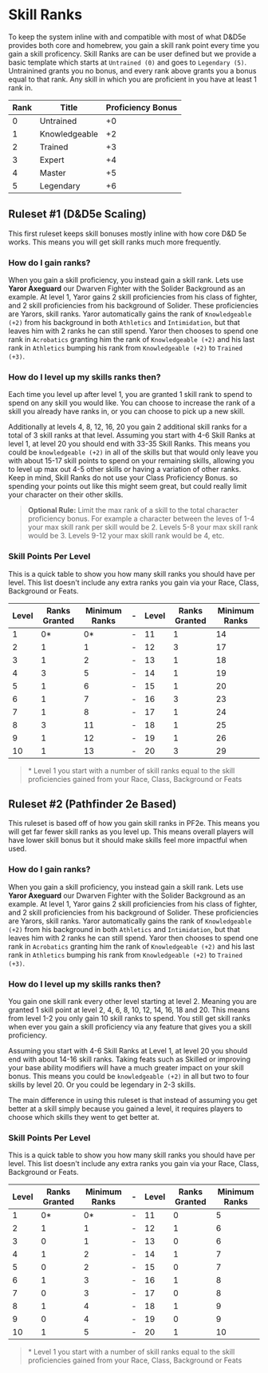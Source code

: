 # Skill Ranks
To keep the system inline with and compatible with most of what D&D5e provides both core and homebrew, you gain a skill rank point every time you gain a skill proficency. Skill Ranks are can be user defined but we provide a basic template which starts at `Untrained (0)` and goes to `Legendary (5)`. Untrainined grants you no bonus, and every rank above grants you a bonus  equal to that rank. Any skill in which you are proficient in you have at least 1 rank in.

| Rank | Title         | Proficiency Bonus |
|------|---------------|-------------------|
| 0    | Untrained     | +0                |
| 1    | Knowledgeable | +2                |
| 2    | Trained       | +3                |
| 3    | Expert        | +4                | 
| 4    | Master        | +5                |
| 5    | Legendary     | +6                |

## Ruleset #1 (D&D5e Scaling)
This first ruleset keeps skill bonuses mostly inline with how core D&D 5e works. This means you will get skill ranks much more frequently.

### How do I gain ranks?
When you gain a skill proficiency, you instead gain a skill rank. Lets use **Yaror Axeguard** our Dwarven Fighter with the Solider Background as an example. At level 1, Yaror gains 2 skill proficiencies from his class of fighter, and 2 skill proficiencies from his background of Solider. These proficiencies are Yarors, skill ranks. Yaror automatically gains the rank of `Knowledgeable (+2)` from his background in both `Athletics` and `Intimidation`, but that leaves him with 2 ranks he can still spend. Yaror then chooses to spend one rank in `Acrobatics` granting him the rank of `Knowledgeable (+2)` and his last rank in `Athletics` bumping his rank from `Knowledgeable (+2)` to `Trained (+3)`.

### How do I level up my skills ranks then?
Each time you level up after level 1, you are granted 1 skill rank to spend to spend on any skill you would like. You can choose to increase the rank of a skill you already have ranks in, or you can choose to pick up a new skill. 

Additionally at levels 4, 8, 12, 16, 20 you gain 2 additional skill ranks for a total of 3 skill ranks at that level. Assuming you start with 4-6 Skill Ranks at level 1, at level 20 you should end with 33-35 Skill Ranks. This means you could be `knowledgeable (+2)` in all of the skills but that would only leave you with about 15-17 skill points to spend on your remaining skills, allowing you to level up max out 4-5 other skills or having a variation of other ranks. Keep in mind, Skill Ranks do not use your Class Proficiency Bonus. so spending your points out like this might seem great, but could really limit your character on their other skills.

> **Optional Rule:** Limit the max rank of a skill to the total character proficiency bonus. For example a character between the leves of 1-4 your max skill rank per skill would be 2. Levels 5-8 your max skill rank would be 3. Levels 9-12 your max skill rank would be 4, etc.

### Skill Points Per Level
This is a quick table to show you how many skill ranks you should have per level. This list doesn't include any extra ranks you gain via your Race, Class, Background or Feats.

| Level | Ranks Granted | Minimum Ranks |-| Level | Ranks Granted | Minimum Ranks |
|-------|---------------|---------------|-|-------|---------------|---------------|
| 1     | 0*            | 0*            |-| 11    | 1             | 14            |
| 2     | 1             | 1             |-| 12    | 3             | 17            |
| 3     | 1             | 2             |-| 13    | 1             | 18            |
| 4     | 3             | 5             |-| 14    | 1             | 19            |
| 5     | 1             | 6             |-| 15    | 1             | 20            |
| 6     | 1             | 7             |-| 16    | 3             | 23            |
| 7     | 1             | 8             |-| 17    | 1             | 24            |
| 8     | 3             | 11            |-| 18    | 1             | 25            |
| 9     | 1             | 12            |-| 19    | 1             | 26            |
| 10    | 1             | 13            |-| 20    | 3             | 29            |

> \* Level 1 you start with a number of skill ranks equal to the skill proficiencies gained from your Race, Class, Background or Feats


## Ruleset #2 (Pathfinder 2e Based)
This ruleset is based off of how you gain skill ranks in PF2e. This means you will get far fewer skill ranks as you level up. This means overall players will have lower skill bonus but it should make skills feel more impactful when used.

### How do I gain ranks?
When you gain a skill proficiency, you instead gain a skill rank. Lets use **Yaror Axeguard** our Dwarven Fighter with the Solider Background as an example. At level 1, Yaror gains 2 skill proficiencies from his class of fighter, and 2 skill proficiencies from his background of Solider. These proficiencies are Yarors, skill ranks. Yaror automatically gains the rank of `Knowledgeable (+2)` from his background in both `Athletics` and `Intimidation`, but that leaves him with 2 ranks he can still spend. Yaror then chooses to spend one rank in `Acrobatics` granting him the rank of `Knowledgeable (+2)` and his last rank in `Athletics` bumping his rank from `Knowledgeable (+2)` to `Trained (+3)`.

### How do I level up my skills ranks then?
You gain one skill rank every other level starting at level 2. Meaning you are granted 1 skill point at level 2, 4, 6, 8, 10, 12, 14, 16, 18 and 20. This means from level 1-2 you only gain 10 skill ranks to spend. You still get skill ranks when ever you gain a skill proficiency via any feature that gives you a skill proficiency. 

Assuming you start with 4-6 Skill Ranks at Level 1, at level 20 you should end with about 14-16 skill ranks. Taking feats such as Skilled or improving your base ability modifiers will have a much greater impact on your skill bonus. This means you could be `knowledgeable (+2)` in all but two to four skills by level 20. Or you could be legendary in 2-3 skills. 

The main difference in using this ruleset is that instead of assuming you get better at a skill simply because you gained a level, it requires players to choose which skills they went to get better at.

### Skill Points Per Level
This is a quick table to show you how many skill ranks you should have per level. This list doesn't include any extra ranks you gain via your Race, Class, Background or Feats.

| Level | Ranks Granted | Minimum Ranks |-| Level | Ranks Granted | Minimum Ranks |
|-------|---------------|---------------|-|-------|---------------|---------------|
| 1     | 0*            | 0*            |-| 11    | 0             | 5             |
| 2     | 1             | 1             |-| 12    | 1             | 6             |
| 3     | 0             | 1             |-| 13    | 0             | 6             |
| 4     | 1             | 2             |-| 14    | 1             | 7             |
| 5     | 0             | 2             |-| 15    | 0             | 7             |
| 6     | 1             | 3             |-| 16    | 1             | 8             |
| 7     | 0             | 3             |-| 17    | 0             | 8             |
| 8     | 1             | 4             |-| 18    | 1             | 9             |
| 9     | 0             | 4             |-| 19    | 0             | 9             |
| 10    | 1             | 5             |-| 20    | 1             | 10            |

> \* Level 1 you start with a number of skill ranks equal to the skill proficiencies gained from your Race, Class, Background or Feats